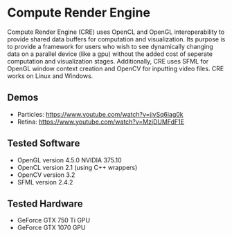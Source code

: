 # Compute Render Engine

Compute Render Engine (CRE) uses OpenCL and OpenGL interoperability to provide shared data buffers for computation and visualization.  Its purpose is to provide a framework for users who wish to see dynamically changing data on a parallel device (like a gpu) without the added cost of seperate computation and visualization stages.  Additionally, CRE uses SFML for OpenGL window context creation and OpenCV for inputting video files.  CRE works on Linux and Windows.

## Demos
- Particles: https://www.youtube.com/watch?v=jjvSq6iag0k
- Retina: https://www.youtube.com/watch?v=MzjDUMFdF1E

## Tested Software
- OpenGL version 4.5.0 NVIDIA 375.10
- OpenCL version 2.1 (using C++ wrappers)
- OpenCV version 3.2
- SFML version 2.4.2

## Tested Hardware
- GeForce GTX 750 Ti GPU
- GeForce GTX 1070 GPU
